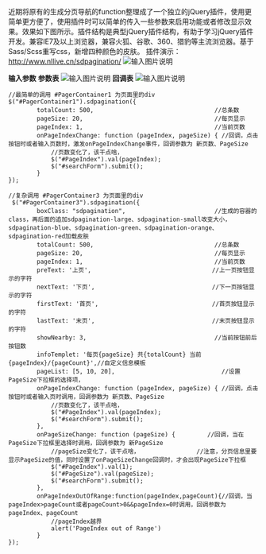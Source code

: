 ﻿近期将原有的生成分页导航的function整理成了一个独立的jQuery插件，使用更简单更方便了，使用插件时可以简单的传入一些参数来启用功能或者修改显示效果。效果如下图所示。插件结构是典型jQuery插件结构，有助于学习jQuery插件开发。兼容IE7及以上浏览器，兼容火狐、谷歌、360、猎豹等主流浏览器。基于Sass/Scss重写css，新增四种颜色的皮肤。
插件演示：http://www.nllive.cn/sdpagination/
![输入图片说明](http://git.oschina.net/uploads/images/2017/0209/230639_a167980c_576197.png "在这里输入图片标题")

 **输入参数**
 **参数表**
![输入图片说明](http://git.oschina.net/uploads/images/2017/0210/211928_d7c027e2_576197.png "在这里输入图片标题")
 **回调表**
![输入图片说明](http://git.oschina.net/uploads/images/2017/0108/154643_8a0a1999_576197.png "在这里输入图片标题") 
```
//最简单的调用 #PagerContainer1 为页面里的div
$("#PagerContainer1").sdpagination({
        totalCount: 500,                                  //总条数
        pageSize: 20,                                     //每页显示
        pageIndex: 1,                                     //当前页数
        onPageIndexChange: function (pageIndex, pageSize) { //回调，点击按钮时或者输入页数时，激发onPageIndexChange事件，回调参数为 新页数、PageSize
            //页数变化了，该干点啥，
            $("#PageIndex").val(pageIndex);
            $("#searchForm").submit();
        }
});
```
```
//复杂调用 #PagerContainer3 为页面里的div
 $("#PagerContainer3").sdpagination({
        boxClass: "sdpagination",                         //生成的容器的class，再后面的追加sdpagination-large、sdpagination-small改变大小，sdpagination-blue、sdpagination-green、sdpagination-orange、sdpagination-red加载皮肤
        totalCount: 500,                                  //总条数
        pageSize: 20,                                     //每页显示
        pageIndex: 1,                                     //当前页数
        preText: '上页',                                  //上一页按钮显示的字符
        nextText: '下页',                                 //下一页按钮显示的字符
        firstText: '首页',                                //首页按钮显示的字符
        lastText: '末页',                                 //末页按钮显示的字符
        showNearby: 3,                                    //当前按钮前后按钮数
        infoTemplet: '每页{pageSize} 共{totalCount} 当前{pageIndex}/{pageCount}',//自定义信息模板
        pageList: [5, 10, 20],                              //设置PageSize下拉框的选择项，
        onPageIndexChange: function (pageIndex, pageSize) { //回调，点击按钮时或者输入页时调用，回调参数为 新页数、PageSize
            //页数变化了，该干点啥，
            $("#PageIndex").val(pageIndex);
            $("#searchForm").submit();
        },
        onPageSizeChange: function (pageSize) {         //回调，当在PageSize下拉框里选择时调用，回调参数为 新PageSize
            //pageSize变化了，该干点啥，                //注意，分页信息里要显示PageSize的值，同时设置了onPageSizeChange回调时，才会出现PageSize下拉框
            $("#PageIndex").val(1);
            $("#PageSize").val(pageSize);
            $("#searchForm").submit();
        },
        onPageIndexOutOfRange:function(pageIndex,pageCount){//回调，当pageIndex>pageCount或者pageCount>0&&pageIndex=0时调用，回调参数为 pageIndex、pageCount
            //pageIndex越界
            alert('PageIndex out of Range')
        }
});
```